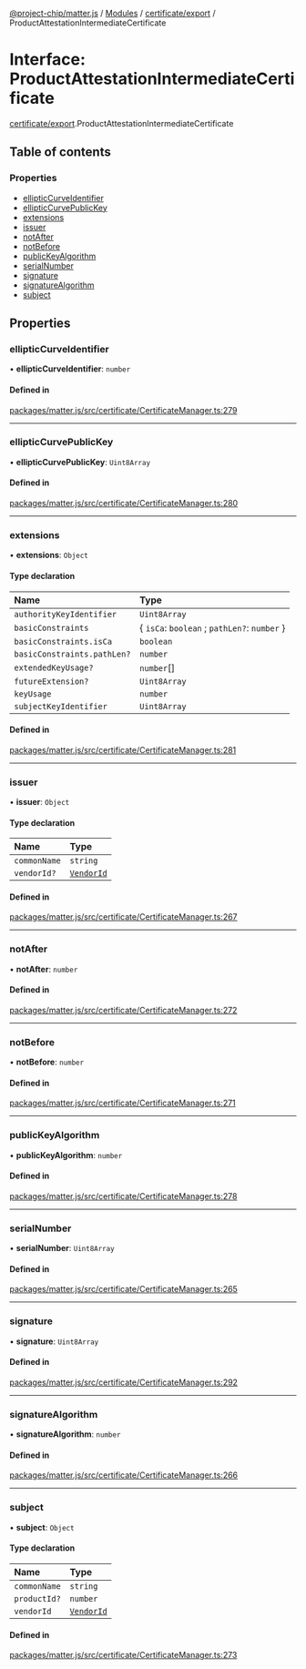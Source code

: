 [@project-chip/matter.js](../README.md) / [Modules](../modules.md) / [certificate/export](../modules/certificate_export.md) / ProductAttestationIntermediateCertificate

# Interface: ProductAttestationIntermediateCertificate

[certificate/export](../modules/certificate_export.md).ProductAttestationIntermediateCertificate

## Table of contents

### Properties

- [ellipticCurveIdentifier](certificate_export.ProductAttestationIntermediateCertificate.md#ellipticcurveidentifier)
- [ellipticCurvePublicKey](certificate_export.ProductAttestationIntermediateCertificate.md#ellipticcurvepublickey)
- [extensions](certificate_export.ProductAttestationIntermediateCertificate.md#extensions)
- [issuer](certificate_export.ProductAttestationIntermediateCertificate.md#issuer)
- [notAfter](certificate_export.ProductAttestationIntermediateCertificate.md#notafter)
- [notBefore](certificate_export.ProductAttestationIntermediateCertificate.md#notbefore)
- [publicKeyAlgorithm](certificate_export.ProductAttestationIntermediateCertificate.md#publickeyalgorithm)
- [serialNumber](certificate_export.ProductAttestationIntermediateCertificate.md#serialnumber)
- [signature](certificate_export.ProductAttestationIntermediateCertificate.md#signature)
- [signatureAlgorithm](certificate_export.ProductAttestationIntermediateCertificate.md#signaturealgorithm)
- [subject](certificate_export.ProductAttestationIntermediateCertificate.md#subject)

## Properties

### ellipticCurveIdentifier

• **ellipticCurveIdentifier**: `number`

#### Defined in

[packages/matter.js/src/certificate/CertificateManager.ts:279](https://github.com/project-chip/matter.js/blob/dfd1dc35/packages/matter.js/src/certificate/CertificateManager.ts#L279)

___

### ellipticCurvePublicKey

• **ellipticCurvePublicKey**: `Uint8Array`

#### Defined in

[packages/matter.js/src/certificate/CertificateManager.ts:280](https://github.com/project-chip/matter.js/blob/dfd1dc35/packages/matter.js/src/certificate/CertificateManager.ts#L280)

___

### extensions

• **extensions**: `Object`

#### Type declaration

| Name | Type |
| :------ | :------ |
| `authorityKeyIdentifier` | `Uint8Array` |
| `basicConstraints` | \{ `isCa`: `boolean` ; `pathLen?`: `number`  } |
| `basicConstraints.isCa` | `boolean` |
| `basicConstraints.pathLen?` | `number` |
| `extendedKeyUsage?` | `number`[] |
| `futureExtension?` | `Uint8Array` |
| `keyUsage` | `number` |
| `subjectKeyIdentifier` | `Uint8Array` |

#### Defined in

[packages/matter.js/src/certificate/CertificateManager.ts:281](https://github.com/project-chip/matter.js/blob/dfd1dc35/packages/matter.js/src/certificate/CertificateManager.ts#L281)

___

### issuer

• **issuer**: `Object`

#### Type declaration

| Name | Type |
| :------ | :------ |
| `commonName` | `string` |
| `vendorId?` | [`VendorId`](../modules/datatype_export.md#vendorid) |

#### Defined in

[packages/matter.js/src/certificate/CertificateManager.ts:267](https://github.com/project-chip/matter.js/blob/dfd1dc35/packages/matter.js/src/certificate/CertificateManager.ts#L267)

___

### notAfter

• **notAfter**: `number`

#### Defined in

[packages/matter.js/src/certificate/CertificateManager.ts:272](https://github.com/project-chip/matter.js/blob/dfd1dc35/packages/matter.js/src/certificate/CertificateManager.ts#L272)

___

### notBefore

• **notBefore**: `number`

#### Defined in

[packages/matter.js/src/certificate/CertificateManager.ts:271](https://github.com/project-chip/matter.js/blob/dfd1dc35/packages/matter.js/src/certificate/CertificateManager.ts#L271)

___

### publicKeyAlgorithm

• **publicKeyAlgorithm**: `number`

#### Defined in

[packages/matter.js/src/certificate/CertificateManager.ts:278](https://github.com/project-chip/matter.js/blob/dfd1dc35/packages/matter.js/src/certificate/CertificateManager.ts#L278)

___

### serialNumber

• **serialNumber**: `Uint8Array`

#### Defined in

[packages/matter.js/src/certificate/CertificateManager.ts:265](https://github.com/project-chip/matter.js/blob/dfd1dc35/packages/matter.js/src/certificate/CertificateManager.ts#L265)

___

### signature

• **signature**: `Uint8Array`

#### Defined in

[packages/matter.js/src/certificate/CertificateManager.ts:292](https://github.com/project-chip/matter.js/blob/dfd1dc35/packages/matter.js/src/certificate/CertificateManager.ts#L292)

___

### signatureAlgorithm

• **signatureAlgorithm**: `number`

#### Defined in

[packages/matter.js/src/certificate/CertificateManager.ts:266](https://github.com/project-chip/matter.js/blob/dfd1dc35/packages/matter.js/src/certificate/CertificateManager.ts#L266)

___

### subject

• **subject**: `Object`

#### Type declaration

| Name | Type |
| :------ | :------ |
| `commonName` | `string` |
| `productId?` | `number` |
| `vendorId` | [`VendorId`](../modules/datatype_export.md#vendorid) |

#### Defined in

[packages/matter.js/src/certificate/CertificateManager.ts:273](https://github.com/project-chip/matter.js/blob/dfd1dc35/packages/matter.js/src/certificate/CertificateManager.ts#L273)
